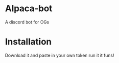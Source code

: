 # Alpaca-bot
A discord bot for OGs

# Installation

Download it and paste in your own token
run it
it funs!
